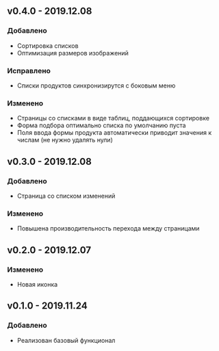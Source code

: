 ## v0.4.0 - 2019.12.08
### Добавлено

- Сортировка списков
- Оптимизация размеров изображений

### Исправлено

- Списки продуктов синхронизирутся с боковым меню 

### Изменено

- Страницы со списками в виде таблиц, поддающихся сортировке 
- Форма подбора оптимально списка по умолчанию пуста 
- Поля ввода формы продукта автоматически приводит значения к числам (не нужно удалять нули)  


## v0.3.0 - 2019.12.08
### Добавлено

- Страница со списком изменений 

### Изменено

- Повышена производительность перехода между страницами


## v0.2.0 - 2019.12.07
### Изменено

- Новая иконка


## v0.1.0 - 2019.11.24
### Добавлено

- Реализован базовый функционал
